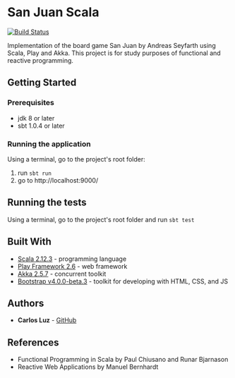 # San Juan Scala

[![Build Status](https://travis-ci.org/juniorbl/san-juan-scala.svg?branch=master)](https://travis-ci.org/juniorbl/san-juan-scala)

Implementation of the board game San Juan by Andreas Seyfarth using Scala, Play and Akka. This project is for study purposes of functional and reactive programming.

## Getting Started

### Prerequisites

* jdk 8 or later
* sbt 1.0.4 or later

### Running the application

Using a terminal, go to the project's root folder:

1. run `sbt run`
2. go to http://localhost:9000/

## Running the tests

Using a terminal, go to the project's root folder and run `sbt test`

## Built With

* [Scala 2.12.3](https://www.scala-lang.org/) - programming language
* [Play Framework 2.6](https://www.playframework.com/) - web framework
* [Akka 2.5.7](https://akka.io/) - concurrent toolkit
* [Bootstrap v4.0.0-beta.3](https://getbootstrap.com/) - toolkit for developing with HTML, CSS, and JS

## Authors

* **Carlos Luz** -  [GitHub](https://github.com/juniorbl)

## References

* Functional Programming in Scala by Paul Chiusano and Runar Bjarnason
* Reactive Web Applications by Manuel Bernhardt
